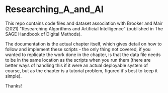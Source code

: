 # Researching_A_and_AI
This repo contains code files and dataset association with Brooker and Mair (2021) "Researching Algorithms and Artificial Intelligence" (published in The SAGE Handbook of Digital Methods).

The documentation is the actual chapter itself, which gives detail on how to follow and implement these scripts - the only thing not covered, if you wanted to replicate the work done in the chapter, is that the data file needs to be in the same location as the scripts when you run them (there are better ways of handling this if it were an actual deployable system of course, but as the chapter is a tutorial problem, figured it's best to keep it simple).

Thanks!
